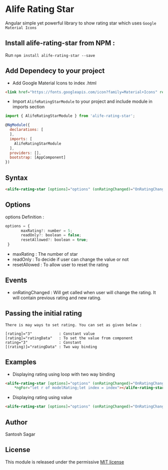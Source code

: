 # Alife Rating Star

Angular simple yet powerful library to show rating star which uses `Google Material Icons`

## Install alife-rating-star from NPM :

Run `npm install alife-rating-star --save`

## Add Dependecy to your project

- Add Google Material Icons to index .html

```html
<link href="https://fonts.googleapis.com/icon?family=Material+Icons" rel="stylesheet">
```
-  Import `AlifeRatingStarModule` to your project and include module in imports section

```javascript
import { AlifeRatingStarModule } from 'alife-rating-star';

@NgModule({
  declarations: [
  ],
  imports: [
    AlifeRatingStarModule
  ],
  providers: [],
  bootstrap: [AppComponent]
})
```

## Syntax
```html
<alife-rating-star [options]="options" (onRatingChanged)="OnRatingChanged($event)" [rating]="3" ></alife-rating-star>
```

## Options

options Definition : 

```javascript
options = {
       maxRating?: number = 5;
       readOnly?: boolean = false;
       resetAllowed?: boolean = true;
 }
```
 - maxRating      : The number of star
 - readOnly       : To decide if user can change the value or not
 - resetAllowed   : To allow user to reset the rating

## Events

 - onRatingChanged : Will get called when user will change the rating. It will contain previous rating and new rating.

## Passing the initial rating

    There is may ways to set rating. You can set as given below :
    
    [rating]="3"            : Constant value
    [rating]="ratingData"   : To set the value from component
    rating="3"              : Constant
    [(rating)]="ratingData" : Two way binding

## Examples

- Displaying rating using loop with two way binding

```html
<alife-rating-star [options]="options" (onRatingChanged)="OnRatingChanged($event)" [(rating)]="modelRating[index]"
    *ngFor="let r of modelRating;let index = index"></alife-rating-star>
```
-  Displaying rating using value

```html
<alife-rating-star [options]="options" (onRatingChanged)="OnRatingChanged($event)" [rating]="modelRating" ></alife-rating-star>
```

## Author

Santosh Sagar

## License

This module is released under the permissive [MIT license](https://github.com/msg2santoshsagar/alife-rating-star/blob/master/LICENSE)